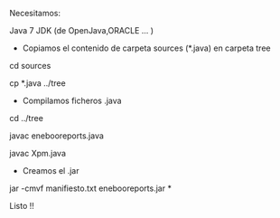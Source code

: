 Necesitamos:

Java 7 JDK (de OpenJava,ORACLE ... )


* Copiamos el contenido de carpeta sources (*.java) en carpeta tree

cd sources

cp *.java ../tree


* Compilamos ficheros .java

cd ../tree

javac enebooreports.java

javac Xpm.java


* Creamos el .jar

jar -cmvf manifiesto.txt enebooreports.jar *


Listo !!
